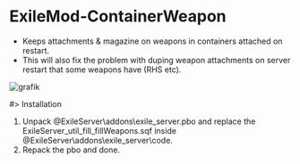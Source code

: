 # ExileMod-ContainerWeapon
- Keeps attachments & magazine on weapons in containers attached on restart.
- This will also fix the problem with duping weapon attachments on server restart that some weapons have (RHS etc).

![grafik](https://github.com/user-attachments/assets/c9a93333-90c5-4451-adbd-b0c618128c49)

	
#> Installation

1. Unpack @ExileServer\addons\exile_server.pbo and replace the ExileServer_util_fill_fillWeapons.sqf inside @ExileServer\addons\exile_server\code.
2. Repack the pbo and done.
